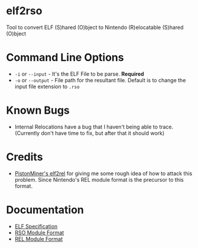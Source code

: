 # elf2rso
Tool to convert ELF (S)hared (O)bject to Nintendo (R)elocatable (S)hared (O)bject

# Command Line Options
* `-i` or `--input` - It's the ELF File to be parse. **Required**
* `-o` or `--output` - File path for the resultant file. Default is to change the input file extension to `.rso`

# Known Bugs
* Internal Relocations have a bug that I haven't being able to trace. (Currently don't have time to fix, but after that it should work)

# Credits
* [PistonMiner's elf2rel](https://github.com/PistonMiner/ttyd-tools/tree/master/ttyd-tools/elf2rel) for giving me some rough idea of how to attack this problem. Since Nintendo's REL module format is the precursor to this format.

# Documentation
* [ELF Specification](http://www.skyfree.org/linux/references/ELF_Format.pdf)
* [RSO Module Format](http://www.metroid2002.com/retromodding/wiki/RSO_(File_Format))
* [REL Module Format](http://www.metroid2002.com/retromodding/wiki/REL_(File_Format))
	
